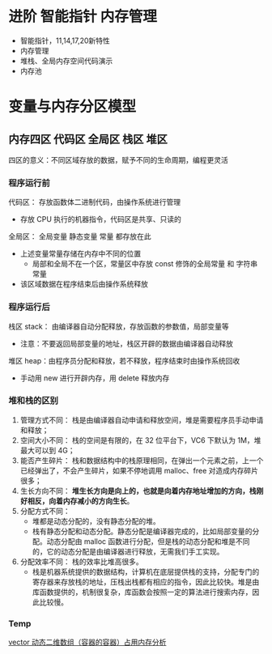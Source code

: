 # 进阶 智能指针 内存管理

- 智能指针，11,14,17,20新特性
- 内存管理
- 堆栈、全局内存空间代码演示
- 内存池






# 变量与内存分区模型

## 内存四区 代码区 全局区 栈区 堆区

四区的意义：不同区域存放的数据，赋予不同的生命周期，编程更灵活

### 程序运行前

代码区： 存放函数体二进制代码，由操作系统进行管理

- 存放 CPU 执行的机器指令，代码区是共享、只读的

全局区： 全局变量 静态变量 常量 都存放在此

- 上述变量常量存储在内存中不同的位置
  - 局部和全局不在一个区，常量区中存放 const 修饰的全局常量 和 字符串常量
- 该区域数据在程序结束后由操作系统释放

### 程序运行后

栈区 stack： 由编译器自动分配释放，存放函数的参数值，局部变量等

- 注意：不要返回局部变量的地址，栈区开辟的数据由编译器自动释放

堆区 heap：由程序员分配和释放，若不释放，程序结束时由操作系统回收

- 手动用 new 进行开辟内存，用 delete 释放内存

### 堆和栈的区别

1. 管理方式不同： 栈是由编译器自动申请和释放空间，堆是需要程序员手动申请和释放；
2. 空间大小不同： 栈的空间是有限的，在 32 位平台下，VC6 下默认为 1M，堆最大可以到 4G；
3. 能否产生碎片： 栈和数据结构中的栈原理相同，在弹出一个元素之前，上一个已经弹出了，不会产生碎片，如果不停地调用 malloc、free 对造成内存碎片很多；
4. 生长方向不同： **堆生长方向是向上的，也就是向着内存地址增加的方向，栈刚好相反，向着内存减小的方向生长**。
5. 分配方式不同：
   - 堆都是动态分配的，没有静态分配的堆。
   - 栈有静态分配和动态分配。静态分配是编译器完成的，比如局部变量的分配。动态分配由 malloc 函数进行分配，但是栈的动态分配和堆是不同的，它的动态分配是由编译器进行释放，无需我们手工实现。
6. 分配效率不同： 栈的效率比堆高很多。
   - 栈是机器系统提供的数据结构，计算机在底层提供栈的支持，分配专门的寄存器来存放栈的地址，压栈出栈都有相应的指令，因此比较快。堆是由库函数提供的，机制很复杂，库函数会按照一定的算法进行搜索内存，因此比较慢。

### Temp

[vector 动态二维数组（容器的容器）占用内存分析](https://blog.csdn.net/kangroger/article/details/38386099)


